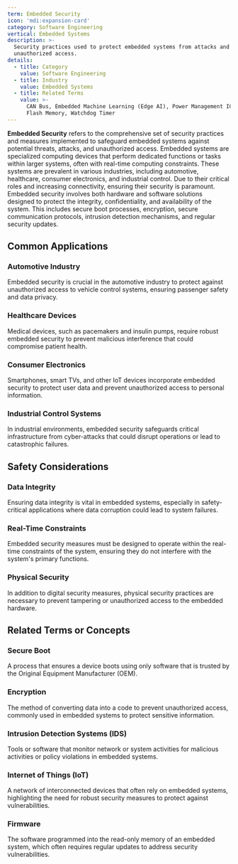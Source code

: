 ```yaml
---
term: Embedded Security
icon: 'mdi:expansion-card'
category: Software Engineering
vertical: Embedded Systems
description: >-
  Security practices used to protect embedded systems from attacks and
  unauthorized access.
details:
  - title: Category
    value: Software Engineering
  - title: Industry
    value: Embedded Systems
  - title: Related Terms
    value: >-
      CAN Bus, Embedded Machine Learning (Edge AI), Power Management IC (PMIC),
      Flash Memory, Watchdog Timer
---
```

**Embedded Security** refers to the comprehensive set of security practices and measures implemented to safeguard embedded systems against potential threats, attacks, and unauthorized access. Embedded systems are specialized computing devices that perform dedicated functions or tasks within larger systems, often with real-time computing constraints. These systems are prevalent in various industries, including automotive, healthcare, consumer electronics, and industrial control. Due to their critical roles and increasing connectivity, ensuring their security is paramount. Embedded security involves both hardware and software solutions designed to protect the integrity, confidentiality, and availability of the system. This includes secure boot processes, encryption, secure communication protocols, intrusion detection mechanisms, and regular security updates.

## Common Applications

### Automotive Industry
Embedded security is crucial in the automotive industry to protect against unauthorized access to vehicle control systems, ensuring passenger safety and data privacy.

### Healthcare Devices
Medical devices, such as pacemakers and insulin pumps, require robust embedded security to prevent malicious interference that could compromise patient health.

### Consumer Electronics
Smartphones, smart TVs, and other IoT devices incorporate embedded security to protect user data and prevent unauthorized access to personal information.

### Industrial Control Systems
In industrial environments, embedded security safeguards critical infrastructure from cyber-attacks that could disrupt operations or lead to catastrophic failures.

## Safety Considerations

### Data Integrity
Ensuring data integrity is vital in embedded systems, especially in safety-critical applications where data corruption could lead to system failures.

### Real-Time Constraints
Embedded security measures must be designed to operate within the real-time constraints of the system, ensuring they do not interfere with the system's primary functions.

### Physical Security
In addition to digital security measures, physical security practices are necessary to prevent tampering or unauthorized access to the embedded hardware.

## Related Terms or Concepts

### Secure Boot
A process that ensures a device boots using only software that is trusted by the Original Equipment Manufacturer (OEM).

### Encryption
The method of converting data into a code to prevent unauthorized access, commonly used in embedded systems to protect sensitive information.

### Intrusion Detection Systems (IDS)
Tools or software that monitor network or system activities for malicious activities or policy violations in embedded systems.

### Internet of Things (IoT)
A network of interconnected devices that often rely on embedded systems, highlighting the need for robust security measures to protect against vulnerabilities.

### Firmware
The software programmed into the read-only memory of an embedded system, which often requires regular updates to address security vulnerabilities.
